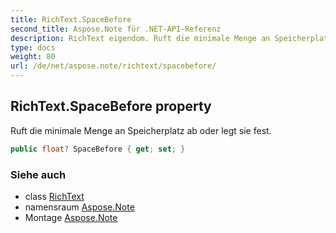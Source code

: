 ```yaml
---
title: RichText.SpaceBefore
second_title: Aspose.Note für .NET-API-Referenz
description: RichText eigendom. Ruft die minimale Menge an Speicherplatz ab oder legt sie fest.
type: docs
weight: 80
url: /de/net/aspose.note/richtext/spacebefore/
---
```

## RichText.SpaceBefore property

Ruft die minimale Menge an Speicherplatz ab oder legt sie fest.

```csharp
public float? SpaceBefore { get; set; }
```

### Siehe auch

* class [RichText](../)
* namensraum [Aspose.Note](../../richtext/)
* Montage [Aspose.Note](../../../)


